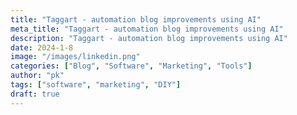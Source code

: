 ```yaml
---
title: "Taggart - automation blog improvements using AI"
meta_title: "Taggart - automation blog improvements using AI"
description: "Taggart - automation blog improvements using AI"
date: 2024-1-8
image: "/images/linkedin.png"
categories: ["Blog", "Software", "Marketing", "Tools"]
author: "pk"
tags: ["software", "marketing", "DIY"]
draft: true
---
```


